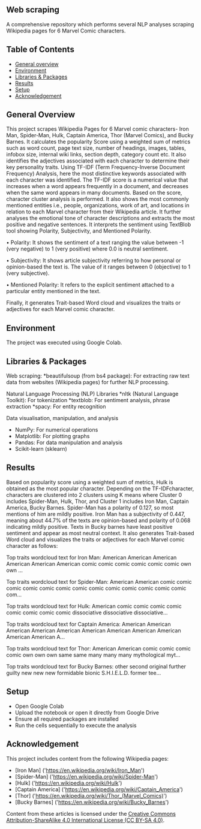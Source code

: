## Web scraping

A comprehensive repository which performs several NLP analyses scraping Wikipedia pages for 6 Marvel Comic characters.

## Table of Contents

* [General overview](#general-overview)
* [Environment](#environment)
* [Libraries & Packages](#libraries-&-packages)
* [Results](#results)
* [Setup](#setup)
* [Acknowledgement](#acknowledgement)

## General Overview

This project scrapes Wikipedia Pages for 6 Marvel comic characters- Iron Man, Spider-Man, Hulk, Captain America, Thor (Marvel Comics), and Bucky Barnes. It calculates the popularity Score using a weighted sum of metrics such as word count, page text size, number of headings, images, tables, infobox size, internal wiki links, section depth, category count etc. It also identifies the adjectives associated with each character to determine their key personality traits. Using TF-IDF (Term Frequency-Inverse Document Frequency) Analysis, here the most distinctive keywords associated with each character was identified. The TF-IDF score is a numerical value that increases when a word appears frequently in a document, and decreases when the same word appears in many documents. Based on the score, character cluster analysis is performed. It also shows the most commonly mentioned entities i.e., people, organizations, work of art, and locations in relation to each Marvel character from their Wikipedia article. It further analyses the emotional tone of character descriptions and extracts the most positive and negative sentences. It interprets the sentiment using TextBlob tool showing Polarity, Subjectivity, and Mentioned Polarity.

•	Polarity: It shows the sentiment of a text ranging the value between -1 (very negative) to 1 (very positive) where 0.0 is neutral sentiment.

•	Subjectivity: It shows article subjectivity referring to how personal or opinion-based the text is. The value of it ranges between 0 (objective) to 1 (very subjective).

•	Mentioned Polarity: It refers to the explicit sentiment attached to a particular entity mentioned in the text.

Finally, it generates Trait-based Word cloud and visualizes the traits or adjectives for each Marvel comic character.

## Environment

The project was executed using Google Colab.

## Libraries & Packages 

Web scraping: 
*beautifulsoup (from bs4 package): For extracting raw text data from websites (Wikipedia pages) for further NLP processing.

Natural Language Processing (NLP) Libraries
*nltk (Natural Language Toolkit): For tokenization
*textblob: For sentiment analysis, phrase extraction
*spacy: For entity recognition

Data visualisation, manipulation, and analysis
* NumPy: For numerical operations
* Matplotlib: For plotting graphs
* Pandas: For data manipulation and analysis
* Scikit-learn (sklearn)
  

## Results

Based on popularity score using a weighted sum of metrics, Hulk is obtained as the most popular character. Depending on the TF-IDFcharacter, characters are clustered into 2 clusters using K means where Cluster 0 includes Spider-Man, Hulk, Thor, and Cluster 1 includes Iron Man, Captain America, Bucky Barnes. 
Spider-Man has a polarity of 0.127, so most mentions of him are mildly positive. Iron Man has a subjectivity of 0.447, meaning about 44.7% of the texts are opinion-based and polarity of 0.068 indicating mildly positive. Texts in Bucky barnes have least positive sentiment and appear as most neutral context.
It also generates Trait-based Word cloud and visualizes the traits or adjectives for each Marvel comic character as follows:

Top traits wordcloud text for Iron Man: American American American American American American  comic comic comic comic comic comic  own own ...

Top traits wordcloud text for Spider-Man: American American  comic comic comic comic comic comic comic comic comic comic comic comic comic com...

Top traits wordcloud text for Hulk: American  comic comic comic comic comic comic comic comic  dissociative dissociative dissociative...

Top traits wordcloud text for Captain America: American American American American American American American American American American American A...

Top traits wordcloud text for Thor: American American  comic comic comic comic  own own own  same same  many many many  mythological myt...

Top traits wordcloud text for Bucky Barnes: other  second  original  further  guilty  new new new  formidable  bionic  S.H.I.E.L.D.  former  tee...


## Setup

* Open Google Colab
* Upload the notebook or open it directly from Google Drive
* Ensure all required packages are installed
* Run the cells sequentially to execute the analysis

## Acknowledgement

This project includes content from the following Wikipedia pages:

- [Iron Man] ('https://en.wikipedia.org/wiki/Iron_Man')
- [Spider-Man] ('https://en.wikipedia.org/wiki/Spider-Man')
- [Hulk] ('https://en.wikipedia.org/wiki/Hulk')
- [Captain America] ('https://en.wikipedia.org/wiki/Captain_America')
- [Thor] ('https://en.wikipedia.org/wiki/Thor_(Marvel_Comics)')
- [Bucky Barnes] ('https://en.wikipedia.org/wiki/Bucky_Barnes')

Content from these articles is licensed under the [Creative Commons Attribution-ShareAlike 4.0 International License (CC BY-SA 4.0)](https://creativecommons.org/licenses/by-sa/4.0/).










